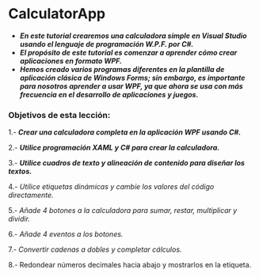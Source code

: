 # CalculatorApp

- **_En este tutorial crearemos una calculadora simple en Visual Studio usando el lenguaje de programación W.P.F. por C#._**
- **_El propósito de este tutorial es comenzar a aprender cómo crear aplicaciones en formato WPF._**
- **_Hemos creado varios programas diferentes en la plantilla de aplicación clásica de Windows Forms; sin embargo, es importante para nosotros aprender a usar WPF, ya que ahora se usa con más frecuencia en el desarrollo de aplicaciones y juegos._**

### Objetivos de esta lección:

1.- **_Crear una calculadora completa en la aplicación WPF usando C#._**

2.- **_Utilice programación XAML y C# para crear la calculadora._**

3.- **_Utilice cuadros de texto y alineación de contenido para diseñar los textos._**

4.- _Utilice etiquetas dinámicas y cambie los valores del código directamente._

5.- _Añade 4 botones a la calculadora para sumar, restar, multiplicar y dividir._

6.- _Añade 4 eventos a los botones._

7.- _Convertir cadenas a dobles y completar cálculos._

8.- Redondear números decimales hacia abajo y mostrarlos en la etiqueta.
